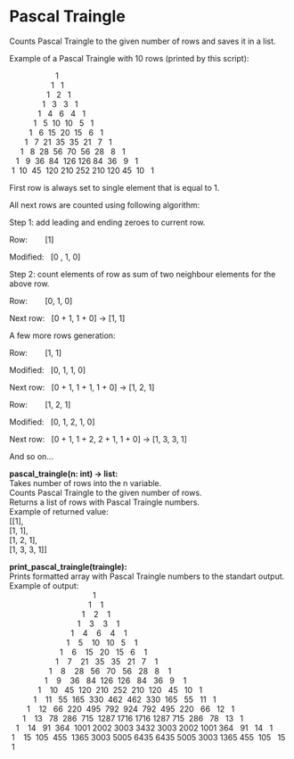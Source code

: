 # Pascal Traingle
<p>Counts Pascal Traingle to the given number of rows and saves it in a list.</p>

<p>Example of a Pascal Traingle with 10 rows (printed by this script):</p>
<p>
&nbsp;&nbsp;&nbsp;&nbsp;&nbsp;&nbsp;&nbsp;&nbsp;&nbsp;&nbsp;&nbsp;&nbsp;&nbsp;&nbsp;&nbsp;&nbsp;&nbsp;&nbsp;&nbsp;&nbsp;&nbsp;1<br>
&nbsp;&nbsp;&nbsp;&nbsp;&nbsp;&nbsp;&nbsp;&nbsp;&nbsp;&nbsp;&nbsp;&nbsp;&nbsp;&nbsp;&nbsp;&nbsp;&nbsp;&nbsp;&nbsp;1&nbsp;&nbsp;&nbsp;1<br>
&nbsp;&nbsp;&nbsp;&nbsp;&nbsp;&nbsp;&nbsp;&nbsp;&nbsp;&nbsp;&nbsp;&nbsp;&nbsp;&nbsp;&nbsp;&nbsp;&nbsp;1&nbsp;&nbsp;&nbsp;2&nbsp;&nbsp;&nbsp;1<br>
&nbsp;&nbsp;&nbsp;&nbsp;&nbsp;&nbsp;&nbsp;&nbsp;&nbsp;&nbsp;&nbsp;&nbsp;&nbsp;&nbsp;&nbsp;1&nbsp;&nbsp;&nbsp;3&nbsp;&nbsp;&nbsp;3&nbsp;&nbsp;&nbsp;1<br>
&nbsp;&nbsp;&nbsp;&nbsp;&nbsp;&nbsp;&nbsp;&nbsp;&nbsp;&nbsp;&nbsp;&nbsp;&nbsp;1&nbsp;&nbsp;&nbsp;4&nbsp;&nbsp;&nbsp;6&nbsp;&nbsp;&nbsp;4&nbsp;&nbsp;&nbsp;1<br>
&nbsp;&nbsp;&nbsp;&nbsp;&nbsp;&nbsp;&nbsp;&nbsp;&nbsp;&nbsp;&nbsp;1&nbsp;&nbsp;&nbsp;5&nbsp;&nbsp;10&nbsp;&nbsp;10&nbsp;&nbsp;&nbsp;5&nbsp;&nbsp;&nbsp;1<br>
&nbsp;&nbsp;&nbsp;&nbsp;&nbsp;&nbsp;&nbsp;&nbsp;&nbsp;1&nbsp;&nbsp;&nbsp;6&nbsp;&nbsp;15&nbsp;&nbsp;20&nbsp;&nbsp;15&nbsp;&nbsp;&nbsp;6&nbsp;&nbsp;&nbsp;1<br>
&nbsp;&nbsp;&nbsp;&nbsp;&nbsp;&nbsp;&nbsp;1&nbsp;&nbsp;&nbsp;7&nbsp;&nbsp;21&nbsp;&nbsp;35&nbsp;&nbsp;35&nbsp;&nbsp;21&nbsp;&nbsp;&nbsp;7&nbsp;&nbsp;&nbsp;1<br>
&nbsp;&nbsp;&nbsp;&nbsp;&nbsp;1&nbsp;&nbsp;&nbsp;8&nbsp;&nbsp;28&nbsp;&nbsp;56&nbsp;&nbsp;70&nbsp;&nbsp;56&nbsp;&nbsp;28&nbsp;&nbsp;&nbsp;8&nbsp;&nbsp;&nbsp;1<br>
&nbsp;&nbsp;&nbsp;1&nbsp;&nbsp;&nbsp;9&nbsp;&nbsp;36&nbsp;&nbsp;84&nbsp;&nbsp;126&nbsp;126&nbsp;84&nbsp;&nbsp;36&nbsp;&nbsp;&nbsp;9&nbsp;&nbsp;&nbsp;1<br>
&nbsp;1&nbsp;&nbsp;10&nbsp;&nbsp;45&nbsp;&nbsp;120&nbsp;210&nbsp;252&nbsp;210&nbsp;120&nbsp;45&nbsp;&nbsp;10&nbsp;&nbsp;&nbsp;1<br>
</p>



<p>First row is always set to single element that is equal to 1.</p>

<p>All next rows are counted using following algorithm:</p>

<p>Step 1: add leading and ending zeroes to current row.</p>
<p>Row:&nbsp;&nbsp;&nbsp;&nbsp;&nbsp;&nbsp;&nbsp;&nbsp;[1]</p>
<p>Modified:&nbsp;&nbsp;&nbsp;[0 , 1, 0]</p>

<p>Step 2: count elements of row as sum of two neighbour elements for the above row.</p>
<p>Row:&nbsp;&nbsp;&nbsp;&nbsp;&nbsp;&nbsp;&nbsp;&nbsp;[0, 1, 0]</p>
<p>Next row:&nbsp;&nbsp;&nbsp;[0 + 1, 1 + 0] -> [1, 1]</p>

<p>A few more rows generation:</p>
<p>Row:&nbsp;&nbsp;&nbsp;&nbsp;&nbsp;&nbsp;&nbsp;&nbsp;[1, 1]</p>
<p>Modified:&nbsp;&nbsp;&nbsp;[0, 1, 1, 0]</p>
<p>Next row:&nbsp;&nbsp;&nbsp;[0 + 1, 1 + 1, 1 + 0] -> [1, 2, 1]</p>

<p>Row:&nbsp;&nbsp;&nbsp;&nbsp;&nbsp;&nbsp;&nbsp;&nbsp;[1, 2, 1]</p>
<p>Modified:&nbsp;&nbsp;&nbsp;[0, 1, 2, 1, 0]</p>
<p>Next row:&nbsp;&nbsp;&nbsp;[0 + 1, 1 + 2, 2 + 1, 1 + 0] -> [1, 3, 3, 1]</p>

<p>And so on...</p>



<p><b>pascal_traingle(n: int) -> list:</b><br>
    Takes number of rows into the n variable.<br>
    Counts Pascal Traingle to the given number of rows.<br>
    Returns a list of rows with Pascal Traingle numbers.<br>
    Example of returned value:<br>
    [[1],<br>
     [1, 1],<br>
     [1, 2, 1],<br>
     [1, 3, 3, 1]]<br>
</p>

<p><b>print_pascal_traingle(traingle):</b><br>
    Prints formatted array with Pascal Traingle numbers to the standart output.<br>
    Example of output:<br>
&nbsp;&nbsp;&nbsp;&nbsp;&nbsp;&nbsp;&nbsp;&nbsp;&nbsp;&nbsp;&nbsp;&nbsp;&nbsp;&nbsp;&nbsp;&nbsp;&nbsp;&nbsp;&nbsp;&nbsp;&nbsp;&nbsp;&nbsp;&nbsp;&nbsp;&nbsp;&nbsp;&nbsp;&nbsp;&nbsp;&nbsp;&nbsp;&nbsp;&nbsp;&nbsp;&nbsp;&nbsp;&nbsp;1<br>
&nbsp;&nbsp;&nbsp;&nbsp;&nbsp;&nbsp;&nbsp;&nbsp;&nbsp;&nbsp;&nbsp;&nbsp;&nbsp;&nbsp;&nbsp;&nbsp;&nbsp;&nbsp;&nbsp;&nbsp;&nbsp;&nbsp;&nbsp;&nbsp;&nbsp;&nbsp;&nbsp;&nbsp;&nbsp;&nbsp;&nbsp;&nbsp;&nbsp;&nbsp;&nbsp;&nbsp;1&nbsp;&nbsp;&nbsp;&nbsp;1<br>
&nbsp;&nbsp;&nbsp;&nbsp;&nbsp;&nbsp;&nbsp;&nbsp;&nbsp;&nbsp;&nbsp;&nbsp;&nbsp;&nbsp;&nbsp;&nbsp;&nbsp;&nbsp;&nbsp;&nbsp;&nbsp;&nbsp;&nbsp;&nbsp;&nbsp;&nbsp;&nbsp;&nbsp;&nbsp;&nbsp;&nbsp;&nbsp;&nbsp;1&nbsp;&nbsp;&nbsp;&nbsp;2&nbsp;&nbsp;&nbsp;&nbsp;1<br>
&nbsp;&nbsp;&nbsp;&nbsp;&nbsp;&nbsp;&nbsp;&nbsp;&nbsp;&nbsp;&nbsp;&nbsp;&nbsp;&nbsp;&nbsp;&nbsp;&nbsp;&nbsp;&nbsp;&nbsp;&nbsp;&nbsp;&nbsp;&nbsp;&nbsp;&nbsp;&nbsp;&nbsp;&nbsp;&nbsp;&nbsp;1&nbsp;&nbsp;&nbsp;&nbsp;3&nbsp;&nbsp;&nbsp;&nbsp;3&nbsp;&nbsp;&nbsp;&nbsp;1<br>
&nbsp;&nbsp;&nbsp;&nbsp;&nbsp;&nbsp;&nbsp;&nbsp;&nbsp;&nbsp;&nbsp;&nbsp;&nbsp;&nbsp;&nbsp;&nbsp;&nbsp;&nbsp;&nbsp;&nbsp;&nbsp;&nbsp;&nbsp;&nbsp;&nbsp;&nbsp;&nbsp;&nbsp;1&nbsp;&nbsp;&nbsp;&nbsp;4&nbsp;&nbsp;&nbsp;&nbsp;6&nbsp;&nbsp;&nbsp;&nbsp;4&nbsp;&nbsp;&nbsp;&nbsp;1<br>
&nbsp;&nbsp;&nbsp;&nbsp;&nbsp;&nbsp;&nbsp;&nbsp;&nbsp;&nbsp;&nbsp;&nbsp;&nbsp;&nbsp;&nbsp;&nbsp;&nbsp;&nbsp;&nbsp;&nbsp;&nbsp;&nbsp;&nbsp;&nbsp;&nbsp;&nbsp;1&nbsp;&nbsp;&nbsp;&nbsp;5&nbsp;&nbsp;&nbsp;&nbsp;10&nbsp;&nbsp;&nbsp;10&nbsp;&nbsp;&nbsp;5&nbsp;&nbsp;&nbsp;&nbsp;1<br>
&nbsp;&nbsp;&nbsp;&nbsp;&nbsp;&nbsp;&nbsp;&nbsp;&nbsp;&nbsp;&nbsp;&nbsp;&nbsp;&nbsp;&nbsp;&nbsp;&nbsp;&nbsp;&nbsp;&nbsp;&nbsp;&nbsp;&nbsp;1&nbsp;&nbsp;&nbsp;&nbsp;6&nbsp;&nbsp;&nbsp;&nbsp;15&nbsp;&nbsp;&nbsp;20&nbsp;&nbsp;&nbsp;15&nbsp;&nbsp;&nbsp;6&nbsp;&nbsp;&nbsp;&nbsp;1<br>
&nbsp;&nbsp;&nbsp;&nbsp;&nbsp;&nbsp;&nbsp;&nbsp;&nbsp;&nbsp;&nbsp;&nbsp;&nbsp;&nbsp;&nbsp;&nbsp;&nbsp;&nbsp;&nbsp;&nbsp;&nbsp;1&nbsp;&nbsp;&nbsp;&nbsp;7&nbsp;&nbsp;&nbsp;&nbsp;21&nbsp;&nbsp;&nbsp;35&nbsp;&nbsp;&nbsp;35&nbsp;&nbsp;&nbsp;21&nbsp;&nbsp;&nbsp;7&nbsp;&nbsp;&nbsp;&nbsp;1<br>
&nbsp;&nbsp;&nbsp;&nbsp;&nbsp;&nbsp;&nbsp;&nbsp;&nbsp;&nbsp;&nbsp;&nbsp;&nbsp;&nbsp;&nbsp;&nbsp;&nbsp;&nbsp;1&nbsp;&nbsp;&nbsp;&nbsp;8&nbsp;&nbsp;&nbsp;&nbsp;28&nbsp;&nbsp;&nbsp;56&nbsp;&nbsp;&nbsp;70&nbsp;&nbsp;&nbsp;56&nbsp;&nbsp;&nbsp;28&nbsp;&nbsp;&nbsp;8&nbsp;&nbsp;&nbsp;&nbsp;1<br>
&nbsp;&nbsp;&nbsp;&nbsp;&nbsp;&nbsp;&nbsp;&nbsp;&nbsp;&nbsp;&nbsp;&nbsp;&nbsp;&nbsp;&nbsp;&nbsp;1&nbsp;&nbsp;&nbsp;&nbsp;9&nbsp;&nbsp;&nbsp;&nbsp;36&nbsp;&nbsp;&nbsp;84&nbsp;&nbsp;126&nbsp;&nbsp;126&nbsp;&nbsp;&nbsp;84&nbsp;&nbsp;&nbsp;36&nbsp;&nbsp;&nbsp;9&nbsp;&nbsp;&nbsp;&nbsp;1<br>
&nbsp;&nbsp;&nbsp;&nbsp;&nbsp;&nbsp;&nbsp;&nbsp;&nbsp;&nbsp;&nbsp;&nbsp;&nbsp;1&nbsp;&nbsp;&nbsp;&nbsp;10&nbsp;&nbsp;&nbsp;45&nbsp;&nbsp;120&nbsp;&nbsp;210&nbsp;&nbsp;252&nbsp;&nbsp;210&nbsp;&nbsp;120&nbsp;&nbsp;&nbsp;45&nbsp;&nbsp;&nbsp;10&nbsp;&nbsp;&nbsp;1<br>
&nbsp;&nbsp;&nbsp;&nbsp;&nbsp;&nbsp;&nbsp;&nbsp;&nbsp;&nbsp;&nbsp;1&nbsp;&nbsp;&nbsp;&nbsp;11&nbsp;&nbsp;&nbsp;55&nbsp;&nbsp;165&nbsp;&nbsp;330&nbsp;&nbsp;462&nbsp;&nbsp;462&nbsp;&nbsp;330&nbsp;&nbsp;165&nbsp;&nbsp;&nbsp;55&nbsp;&nbsp;&nbsp;11&nbsp;&nbsp;&nbsp;1<br>
&nbsp;&nbsp;&nbsp;&nbsp;&nbsp;&nbsp;&nbsp;&nbsp;1&nbsp;&nbsp;&nbsp;&nbsp;12&nbsp;&nbsp;&nbsp;66&nbsp;&nbsp;220&nbsp;&nbsp;495&nbsp;&nbsp;792&nbsp;&nbsp;924&nbsp;&nbsp;792&nbsp;&nbsp;495&nbsp;&nbsp;220&nbsp;&nbsp;&nbsp;66&nbsp;&nbsp;&nbsp;12&nbsp;&nbsp;&nbsp;1<br>
&nbsp;&nbsp;&nbsp;&nbsp;&nbsp;&nbsp;1&nbsp;&nbsp;&nbsp;&nbsp;13&nbsp;&nbsp;&nbsp;78&nbsp;&nbsp;286&nbsp;&nbsp;715&nbsp;&nbsp;1287&nbsp;1716&nbsp;1716&nbsp;1287&nbsp;715&nbsp;&nbsp;286&nbsp;&nbsp;&nbsp;78&nbsp;&nbsp;&nbsp;13&nbsp;&nbsp;&nbsp;1<br>
&nbsp;&nbsp;&nbsp;1&nbsp;&nbsp;&nbsp;&nbsp;14&nbsp;&nbsp;&nbsp;91&nbsp;&nbsp;364&nbsp;&nbsp;1001&nbsp;2002&nbsp;3003&nbsp;3432&nbsp;3003&nbsp;2002&nbsp;1001&nbsp;364&nbsp;&nbsp;&nbsp;91&nbsp;&nbsp;&nbsp;14&nbsp;&nbsp;&nbsp;1<br>
&nbsp;1&nbsp;&nbsp;&nbsp;&nbsp;15&nbsp;&nbsp;105&nbsp;&nbsp;455&nbsp;&nbsp;1365&nbsp;3003&nbsp;5005&nbsp;6435&nbsp;6435&nbsp;5005&nbsp;3003&nbsp;1365&nbsp;455&nbsp;&nbsp;105&nbsp;&nbsp;&nbsp;15&nbsp;&nbsp;&nbsp;1<br>
 </p>
